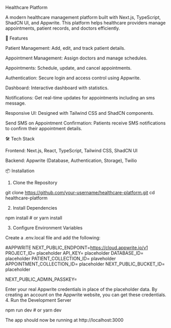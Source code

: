 Healthcare Platform

A modern healthcare management platform built with Next.js, TypeScript, ShadCN UI, and Appwrite. This platform helps healthcare providers manage appointments, patient records, and doctors efficiently.

🚀 Features

Patient Management: Add, edit, and track patient details.

Appointment Management: Assign doctors and manage schedules.

Appointments: Schedule, update, and cancel appointments.

Authentication: Secure login and access control using Appwrite.

Dashboard: Interactive dashboard with statistics.

Notifications: Get real-time updates for appointments including an sms message.

Responsive UI: Designed with Tailwind CSS and ShadCN components.

Send SMS on Appointment Confirmation: Patients receive SMS notifications to confirm their appointment details.

🛠️ Tech Stack

Frontend: Next.js, React, TypeScript, Tailwind CSS, ShadCN UI

Backend: Appwrite (Database, Authentication, Storage), Twilio

📦 Installation

1. Clone the Repository

git clone https://github.com/your-username/healthcare-platform.git
cd healthcare-platform

2. Install Dependencies

npm install  # or yarn install

3. Configure Environment Variables

Create a .env.local file and add the following:

#APPWRITE
NEXT_PUBLIC_ENDPOINT=https://cloud.appwrite.io/v1
PROJECT_ID= placeholder
API_KEY= placeholder
DATABASE_ID= placeholder
PATIENT_COLLECTION_ID= plaveholder
APPOINTMENT_COLLECTION_ID= placeholder
NEXT_PUBLIC_BUCKET_ID= placeholder

NEXT_PUBLIC_ADMIN_PASSKEY=

Enter your real Appwrite credentials in place of the placeholder data. By creating an account on the Appwrite website, you can get these credentials.
4. Run the Development Server

npm run dev  # or yarn dev

The app should now be running at http://localhost:3000
